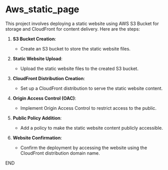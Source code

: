 # Aws_static_page
This project involves deploying a static website using AWS S3 Bucket for storage and CloudFront for content delivery. Here are the steps:

1. **S3 Bucket Creation**: 
   - Create an S3 bucket to store the static website files.

2. **Static Website Upload**:
   - Upload the static website files to the created S3 bucket.

3. **CloudFront Distribution Creation**:
   - Set up a CloudFront distribution to serve the static website content.

4. **Origin Access Control (OAC)**:
   - Implement Origin Access Control to restrict access to the public.

5. **Public Policy Addition**:
   - Add a policy to make the static website content publicly accessible.

6. **Website Confirmation**:
   - Confirm the deployment by accessing the website using the CloudFront distribution domain name.

END
